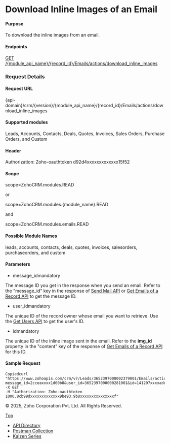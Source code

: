 
# Download Inline Images of an Email

#### Purpose

To download the inline images from an email.

#### Endpoints

[GET /{module\_api\_name}/{record\_id}/Emails/actions/download\_inline\_images](https://www.zoho.com/crm/developer/docs/api/v7/download-inline-images.html)

### Request Details

#### Request URL

{api-domain}/crm/{version}/{module\_api\_name}/{record\_id}/Emails/actions/download\_inline\_images

#### Supported modules

Leads, Accounts, Contacts, Deals, Quotes, Invoices, Sales Orders, Purchase Orders, and Custom

#### Header

Authorization: Zoho-oauthtoken d92d4xxxxxxxxxxxxx15f52

#### Scope

scope=ZohoCRM.modules.READ

or

scope=ZohoCRM.modules.{module\_name}.READ

and

scope=ZohoCRM.modules.emails.READ

#### Possible Module Names

leads, accounts, contacts, deals, quotes, invoices, salesorders, purchaseorders, and custom

#### Parameters

- message\_idmandatory



The message ID you get in the response when you send an email. Refer to the "message\_id" key in the response of [Send Mail API](https://www.zoho.com/crm/developer/docs/api/v7/send-mail.html) or [Get Emails of a Record API](https://www.zoho.com/crm/developer/docs/api/v7/get-email-rel-list.html) to get the message ID.

- user\_idmandatory



The unique ID of the record owner whose email you want to retrieve. Use the [Get Users API](https://www.zoho.com/crm/developer/docs/api/v7/get-users.html) to get the user's ID.

- idmandatory



The unique ID of the inline image sent in the email. Refer to the **img\_id** property in the "content" key of the response of [Get Emails of a Record API](https://www.zoho.com/crm/developer/docs/api/v7/get-email-rel-list.html) for this ID.


#### Sample Request

``` curl
Copiedcurl "https://www.zohoapis.com/crm/v7/Leads/3652397000002379001/Emails/actions/download_inline_images?message_id=2cceaxxxx1d60b8&user_id=3652397000000281001&id=141207xxxxade84fe"
-X GET
-H "Authorization: Zoho-oauthtoken 1000.8cb99dxxxxxxxxxxxxx9be93.9b8xxxxxxxxxxxxxxxf"
```

© 2025, Zoho Corporation Pvt. Ltd. All Rights Reserved.

[Top](https://www.zoho.com/crm/developer/docs/api/v7/download-inline-images.html#top)

- [API Directory](https://www.zoho.com/crm/developer/docs/api-directory.html?source_from=qlink_)
- [Postman Collection](https://www.postman.com/zohocrmdevelopers/workspace/zoho-crm-developers/overview?source_from=qlink_)
- [Kaizen Series](https://www.zoho.com/crm/developer/docs/kaizen-series-directory.html?source_from=qlink_)